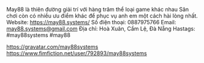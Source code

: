 

May88 là thiên đường giải trí với hàng trăm thể loại game khác nhau Sân chơi còn có nhiều ưu điểm khác để phục vụ anh em một cách hài lòng nhất.
Website: https://may88.systems/
Số điện thoại: 0887975766
Email: may88.systems@gmail.com
Địa chỉ: Hoà Xuân, Cẩm Lệ, Đà Nẵng
Hastags: #may88systems #may88

https://gravatar.com/may88systems
https://www.fimfiction.net/user/792893/may88systems
